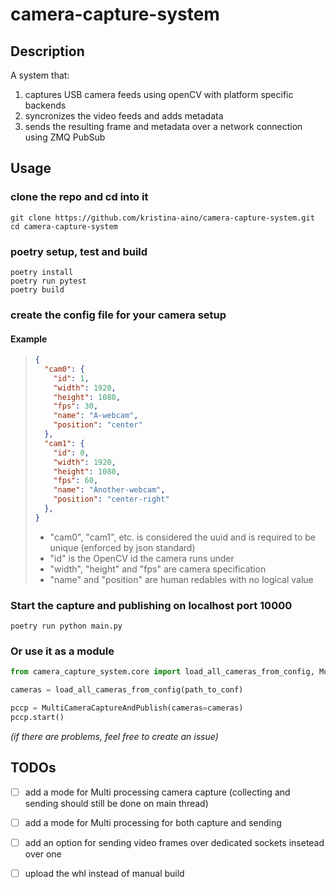 # camera-capture-system

## Description

A system that:
1) captures USB camera feeds using openCV with platform specific backends
2) syncronizes the video feeds and adds metadata
3) sends the resulting frame and metadata over a network connection using ZMQ PubSub

## Usage

### clone the repo and cd into it
```shell
git clone https://github.com/kristina-aino/camera-capture-system.git
cd camera-capture-system
```
### poetry setup, test and build
```shell
poetry install
poetry run pytest
poetry build
```
### create the config file for your camera setup
#### Example
> ```json
> {
>   "cam0": {
>     "id": 1,
>     "width": 1920,
>     "height": 1080,
>     "fps": 30,
>     "name": "A-webcam",
>     "position": "center"
>   },
>   "cam1": {
>     "id": 0,
>     "width": 1920,
>     "height": 1080,
>     "fps": 60,
>     "name": "Another-webcam",
>     "position": "center-right"
>   },
> }
> ```
> - "cam0", "cam1", etc. is considered the uuid and is required to be unique (enforced by json standard)
> - "id" is the OpenCV id the camera runs under 
> - "width", "height" and "fps" are camera specification
> - "name" and "position" are human redables with no logical value
### Start the capture and publishing on localhost port 10000
```shell
poetry run python main.py
```
### Or use it as a module
```python
from camera_capture_system.core import load_all_cameras_from_config, MultiCameraCaptureAndPublish

cameras = load_all_cameras_from_config(path_to_conf)

pccp = MultiCameraCaptureAndPublish(cameras=cameras)
pccp.start()

```

*(if there are problems, feel free to create an issue)*


## TODOs
- [ ] add a mode for Multi processing camera capture (collecting and sending should still be done on main thread)
- [ ] add a mode for Multi processing for both capture and sending
- [ ] add an option for sending video frames over dedicated sockets insetead over one
- [ ] upload the whl instead of manual build

